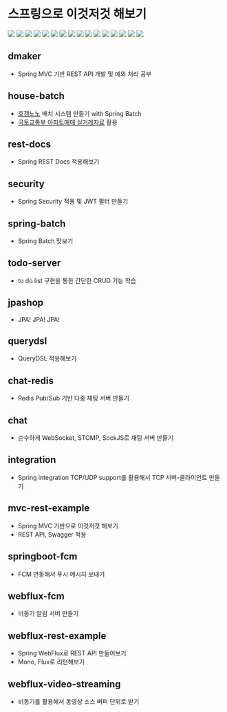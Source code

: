 # 스프링으로 이것저것 해보기

<img src="https://img.shields.io/badge/-Srping Boot-6db33f?&logo=Spring Boot&logoColor=white&style=for-the-badge"> <img src="https://img.shields.io/badge/-Spring MVC-6DB33F?&logo=Spring&logoColor=white&style=for-the-badge">  <img src="https://img.shields.io/badge/-Spring WebFlux-6DB33F?&logo=Spring&logoColor=white&style=for-the-badge"> <img src="https://img.shields.io/badge/-Spring Security-6DB33F?&logo=SpringSecurity&logoColor=white&style=for-the-badge"> <img src="https://img.shields.io/badge/-Spring Batch-6DB33F?&logo=Spring&logoColor=white&style=for-the-badge"> <img src="https://img.shields.io/badge/-Spring Integration-6DB33F?&logo=Spring&logoColor=white&style=for-the-badge"> <img src="https://img.shields.io/badge/-Spring REST DOCS-6DB33F?&logo=Spring&logoColor=white&style=for-the-badge"> <img src="https://img.shields.io/static/v1?style=for-the-badge&message=Hibernate&color=59666C&logo=Hibernate&logoColor=FFFFFF&label="> <img src="https://img.shields.io/badge/-MySQL-003545?&logo=MySQL&logoColor=white&style=for-the-badge"> <img src="https://img.shields.io/badge/-MongoDB-569A31?&logo=MongoDB&logoColor=white&style=for-the-badge"> <img src="https://img.shields.io/badge/-Redis-DF0000?&logo=Redis&Color=white&logoColor=white&style=for-the-badge"> 
<img src="https://img.shields.io/badge/-WebSocket-010101?&logoColor=white&style=for-the-badge"> <img src="https://img.shields.io/badge/-SockJS-010101?&logoColor=white&style=for-the-badge"> <img src="https://img.shields.io/badge/-Stomp-010101?&logoColor=white&style=for-the-badge"> <img src="https://img.shields.io/static/v1?style=for-the-badge&message=JSON+Web+Tokens&color=000000&logo=JSON+Web+Tokens&logoColor=FFFFFF&label="> <img src="https://img.shields.io/badge/-Swagger-%23Clojure?style=for-the-badge&logo=swagger&logoColor=white">

## dmaker
- Spring MVC 기반 REST API 개발 및 예외 처리 공부

## house-batch
- [호갱노노](https://hogangnono.com/) 배치 시스템 만들기 with Spring Batch
- [국토교통부 아파트매매 실거래자료](https://www.data.go.kr/tcs/dss/selectApiDataDetailView.do?publicDataPk=15058747) 활용

## rest-docs
- Spring REST Docs 적용해보기

## security
- Spring Security 적용 및 JWT 필터 만들기

## spring-batch
- Spring Batch 맛보기

## todo-server
- to do list 구현을 통한 간단한 CRUD 기능 학습

## jpashop
- JPA! JPA! JPA!

## querydsl
- QueryDSL 적용해보기

## chat-redis
- Redis Pub/Sub 기반 다중 채팅 서버 만들기

## chat
- 순수하게 WebSocket, STOMP, SockJS로 채팅 서버 만들기

## integration
- Spring integration TCP/UDP support를 활용해서 TCP 서버-클라이언트 만들기

## mvc-rest-example
- Spring MVC 기반으로 이것저것 해보기
- REST API, Swagger 적용

## springboot-fcm
- FCM 연동해서 푸시 메시지 보내기

## webflux-fcm
- 비동기 알림 서버 만들기

## webflux-rest-example
- Spring WebFlux로 REST API 만들어보기
- Mono, Flux로 리턴해보기

## webflux-video-streaming
- 비동기를 활용해서 동영상 소스 버퍼 단위로 받기
